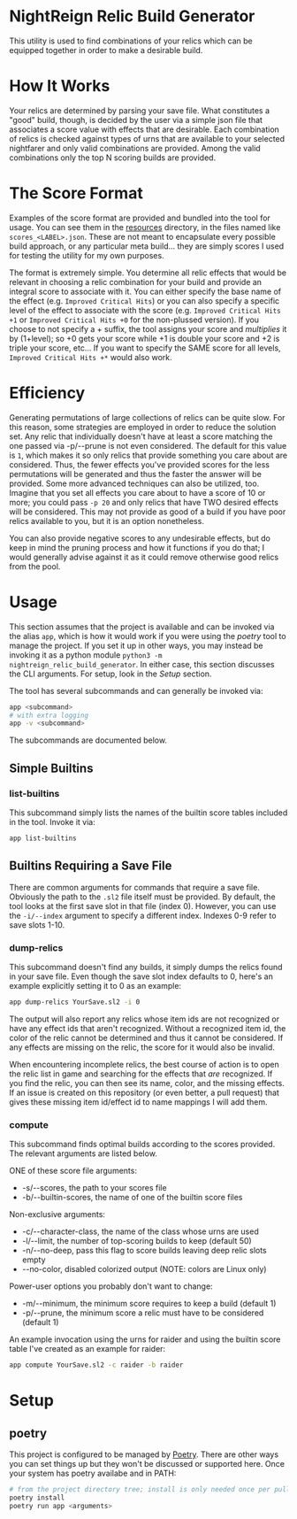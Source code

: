# NightReign Relic Build Generator
This utility is used to find combinations of your relics which can be equipped
together in order to make a desirable build.

# How It Works
Your relics are determined by parsing your save file.  What constitutes a
"good" build, though, is decided by the user via a simple json file that
associates a score value with effects that are desirable.  Each combination
of relics is checked against types of urns that are available to your selected
nightfarer and only valid combinations are provided.  Among the valid
combinations only the top N scoring builds are provided.

# The Score Format
Examples of the score format are provided and bundled into the tool for usage.
You can see them in the [resources](https://github.com/nacitar/nightreign-relic-build-generator/tree/main/src/nightreign_relic_build_generator/resources)
directory, in the files named like `scores_<LABEL>.json`.  These are not meant
to encapsulate every possible build approach, or any particular meta build...
they are simply scores I used for testing the utility for my own purposes.

The format is extremely simple.  You determine all relic effects that would
be relevant in choosing a relic combination for your build and provide an
integral score to associate with it.  You can either specify the base name of
the effect (e.g. `Improved Critical Hits`) or you can also specify a specific
level of the effect to associate with the score (e.g.
`Improved Critical Hits +1` or `Improved Critical Hits +0` for the non-plussed
version).  If you choose to not specify a +<level> suffix, the tool assigns
your score and *multiplies* it by (1+level); so +0 gets your score while +1
is double your score and +2 is triple your score, etc...  If you want to
specify the SAME score for all levels, `Improved Critical Hits +*` would also
work.

# Efficiency
Generating permutations of large collections of relics can be quite slow.  For
this reason, some strategies are employed in order to reduce the solution set.
Any relic that individually doesn't have at least a score matching the one
passed via -p/--prune is not even considered.  The default for this value is
`1`, which makes it so only relics that provide something you care about are
considered.  Thus, the fewer effects you've provided scores for the less
permutations will be generated and thus the faster the answer will be provided.
Some more advanced techniques can also be utilized, too.  Imagine that you set
all effects you care about to have a score of 10 or more; you could pass
`-p 20` and only relics that have TWO desired effects will be considered.  This
may not provide as good of a build if you have poor relics available to you,
but it is an option nonetheless.

You can also provide negative scores to any undesirable effects, but do keep in
mind the pruning process and how it functions if you do that; I would generally
advise against it as it could remove otherwise good relics from the pool.

# Usage
This section assumes that the project is available and can be invoked via the
alias `app`, which is how it would work if you were using the *poetry* tool to
manage the project.  If you set it up in other ways, you may instead be
invoking it as a python module `python3 -m nightreign_relic_build_generator`.
In either case, this section discusses the CLI arguments.  For setup, look in
the *Setup* section.


The tool has several subcommands and can generally be invoked via:
```bash
app <subcommand>
# with extra logging
app -v <subcommand>
```

The subcommands are documented below.

## Simple Builtins
### list-builtins
This subcommand simply lists the names of the builtin score tables included in
the tool. Invoke it via:
```bash
app list-builtins
```
## Builtins Requiring a Save File
There are common arguments for commands that require a save file.  Obviously
the path to the `.sl2` file itself must be provided.  By default, the tool
looks at the first save slot in that file (index 0).  However, you can use the
`-i/--index` argument to specify a different index.  Indexes 0-9 refer to save
slots 1-10.

### dump-relics
This subcommand doesn't find any builds, it simply dumps the relics found in
your save file.  Even though the save slot index defaults to 0, here's an
example explicitly setting it to 0 as an example:
```bash
app dump-relics YourSave.sl2 -i 0
```
The output will also report any relics whose item ids are not recognized or
have any effect ids that aren't recognized.  Without a recognized item id, the
color of the relic cannot be determined and thus it cannot be considered.  If
any effects are missing on the relic, the score for it would also be invalid.

When encountering incomplete relics, the best course of action is to open the
relic list in game and searching for the effects that *are* recognized.  If you
find the relic, you can then see its name, color, and the missing effects.  If
an issue is created on this repository (or even better, a pull request) that
gives these missing item id/effect id to name mappings I will add them.

### compute
This subcommand finds optimal builds according to the scores provided.  The
relevant arguments are listed below.

ONE of these score file arguments:
- -s/--scores, the path to your scores file
- -b/--builtin-scores, the name of one of the builtin score files

Non-exclusive arguments:
- -c/--character-class, the name of the class whose urns are used
- -l/--limit, the number of top-scoring builds to keep (default 50)
- -n/--no-deep, pass this flag to score builds leaving deep relic slots empty
- --no-color, disabled colorized output (NOTE: colors are Linux only)

Power-user options you probably don't want to change:
- -m/--minimum, the minimum score requires to keep a build (default 1)
- -p/--prune, the minimum score a relic must have to be considered (default 1)

An example invocation using the urns for raider and using the builtin score
table I've created as an example for raider:
```bash
app compute YourSave.sl2 -c raider -b raider
```

# Setup
## poetry
This project is configured to be managed by [Poetry](https://python-poetry.org/docs/#installation).
There are other ways you can set things up but they won't be discussed or
supported here.  Once your system has poetry availabe and in PATH:
```bash
# from the project directory tree; install is only needed once per pull
poetry install
poetry run app <arguments>
```
